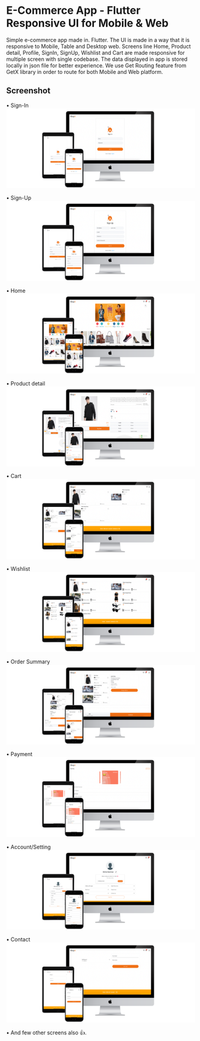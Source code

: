 # E-Commerce App - Flutter Responsive UI for Mobile & Web


Simple e-commerce app made in. Flutter. The UI is made in a way that it is responsive to Mobile, Table and Desktop web. Screens line Home, Product detail, Profile, SignIn, SignUp, Wishlist and Cart are made responsive for multiple screen with single codebase. The data displayed in app is stored locally in json file for better experience. We use Get Routing feature from GetX library in order to route for both Mobile and Web platform. 

## Screenshot

• Sign-In
![signin](screenshots/signin.png)
</br>

• Sign-Up
![signup](screenshots/signup.png)
</br>

• Home
![home](screenshots/home.png)
</br>

• Product detail
![product](screenshots/product.png)
</br>

• Cart
![cart](screenshots/cart.png)
</br>

• Wishlist
![wishlist](screenshots/wishlist.png)
</br>

• Order Summary
![orders](screenshots/orders.png)
</br>

• Payment
![payment](screenshots/payment.png)
</br>

• Account/Setting
![account](screenshots/account.png)
</br>

• Contact
![account](screenshots/Contact.png)
</br>

• And few other screens also 👍.

